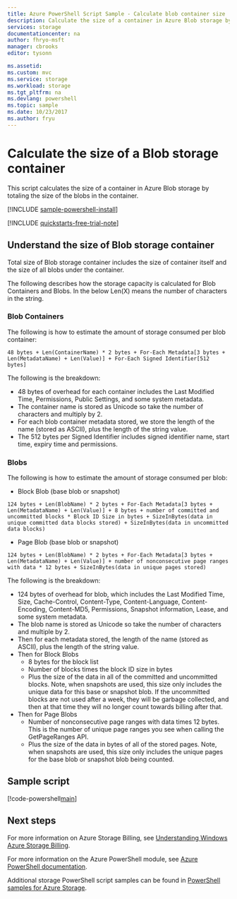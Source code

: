```yaml
---
title: Azure PowerShell Script Sample - Calculate blob container size | Microsoft Docs
description: Calculate the size of a container in Azure Blob storage by totaling the size of each of its blobs.
services: storage
documentationcenter: na
author: fhryo-msft
manager: cbrooks
editor: tysonn

ms.assetid:
ms.custom: mvc
ms.service: storage
ms.workload: storage
ms.tgt_pltfrm: na
ms.devlang: powershell
ms.topic: sample
ms.date: 10/23/2017
ms.author: fryu
---
```


# Calculate the size of a Blob storage container

This script calculates the size of a container in Azure Blob storage by totaling the size of the blobs in the container.

[!INCLUDE [sample-powershell-install](../../../includes/sample-powershell-install-no-ssh.md)]

[!INCLUDE [quickstarts-free-trial-note](../../../includes/quickstarts-free-trial-note.md)]

## Understand the size of Blob storage container

Total size of Blob storage container includes the size of container itself and the size of all blobs under the container.

The following describes how the storage capacity is calculated for Blob Containers and Blobs. In the below Len(X) means the number of characters in the string.

### Blob Containers

The following is how to estimate the amount of storage consumed per blob container:

`
48 bytes + Len(ContainerName) * 2 bytes +
For-Each Metadata[3 bytes + Len(MetadataName) + Len(Value)] +
For-Each Signed Identifier[512 bytes]
`

The following is the breakdown:
* 48 bytes of overhead for each container includes the Last Modified Time, Permissions, Public Settings, and some system metadata.
* The container name is stored as Unicode so take the number of characters and multiply by 2.
* For each blob container metadata stored, we store the length of the name (stored as ASCII), plus the length of the string value.
* The 512 bytes per Signed Identifier includes signed identifier name, start time, expiry time and permissions.

### Blobs

The following is how to estimate the amount of storage consumed per blob:

* Block Blob (base blob or snapshot)

`
124 bytes + Len(BlobName) * 2 bytes +
For-Each Metadata[3 bytes + Len(MetadataName) + Len(Value)] +
8 bytes + number of committed and uncommitted blocks * Block ID Size in bytes +
SizeInBytes(data in unique committed data blocks stored) +
SizeInBytes(data in uncommitted data blocks)
`

* Page Blob (base blob or snapshot)

`
124 bytes + Len(BlobName) * 2 bytes +
For-Each Metadata[3 bytes + Len(MetadataName) + Len(Value)] +
number of nonconsecutive page ranges with data * 12 bytes +
SizeInBytes(data in unique pages stored)
`

The following is the breakdown:

* 124 bytes of overhead for blob, which includes the Last Modified Time, Size, Cache-Control, Content-Type, Content-Language, Content-Encoding, Content-MD5, Permissions, Snapshot information, Lease, and some system metadata.
* The blob name is stored as Unicode so take the number of characters and multiple by 2.
* Then for each metadata stored, the length of the name (stored as ASCII), plus the length of the string value.
* Then for Block Blobs
    * 8 bytes for the block list
    * Number of blocks times the block ID size in bytes
    * Plus the size of the data in all of the committed and uncommitted blocks. Note, when snapshots are used, this size only includes the unique data for this base or snapshot blob. If the uncommitted blocks are not used after a week, they will be garbage collected, and then at that time they will no longer count towards billing after that.
* Then for Page Blobs
    * Number of nonconsecutive page ranges with data times 12 bytes. This is the number of unique page ranges you see when calling the GetPageRanges API.
    * Plus the size of the data in bytes of all of the stored pages. Note, when snapshots are used, this size only includes the unique pages for the base blob or snapshot blob being counted.

## Sample script

[!code-powershell[main](../../../powershell_scripts/storage/calculate-container-size/calculate-container-size-ex.ps1 "Calculate container size")]

## Next steps

For more information on Azure Storage Billing, see [Understanding Windows Azure Storage Billing](https://blogs.msdn.microsoft.com/windowsazurestorage/2010/07/08/understanding-windows-azure-storage-billing-bandwidth-transactions-and-capacity/).

For more information on the Azure PowerShell module, see [Azure PowerShell documentation](/powershell/azure/overview).

Additional storage PowerShell script samples can be found in [PowerShell samples for Azure Storage](../blobs/storage-samples-blobs-powershell.md).
